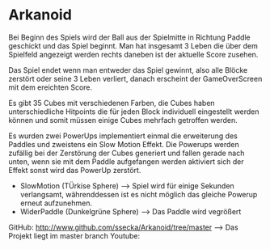 # Arkanoid
Bei Beginn des Spiels wird der Ball aus der Spielmitte in Richtung Paddle geschickt und das Spiel beginnt. 
Man hat insgesamt 3 Leben die über dem Spielfeld angezeigt werden rechts daneben ist der aktuelle Score zusehen. 

Das Spiel endet wenn man entweder das Spiel gewinnt, also alle Blöcke zerstört oder seine 3 Leben verliert, danach erscheint der GameOverScreen mit dem ereichten Score.

Es gibt 35 Cubes mit verschiedenen Farben, die Cubes haben unterschiedliche Hitpoints die für jeden Block individuell eingestellt werden können und somit müssen einige Cubes mehrfach getroffen werden.

Es wurden zwei PowerUps implementiert einmal die erweiterung des Paddles und zweistens ein Slow Motion Effekt.
Die Powerups werden zufällig bei der Zerstörung der Cubes generiert und fallen gerade nach unten, wenn sie mit dem Paddle aufgefangen werden aktiviert sich der Effekt sonst wird das PowerUp zerstört. 
- SlowMotion (TÜrkise Sphere) 
--> Spiel wird für einige Sekunden verlangsamt, währenddessen ist es nicht möglich das gleiche Powerup erneut aufzunehmen.
- WiderPaddle (Dunkelgrüne Sphere)
--> Das Paddle wird vegrößert 

GitHub: http://www.github.com/ssecka/Arkanoid/tree/master
--> Das Projekt liegt im master branch
Youtube:


